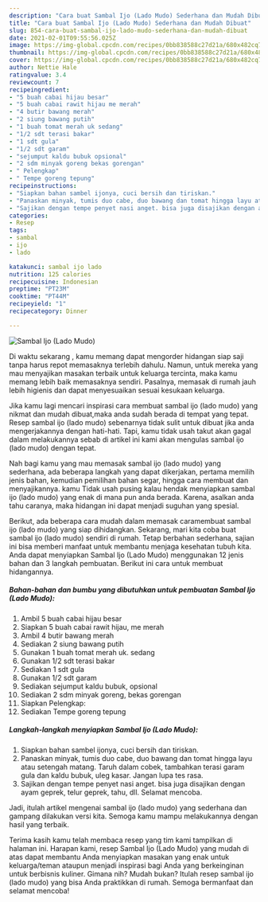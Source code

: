 ```yaml
---
description: "Cara buat Sambal Ijo (Lado Mudo) Sederhana dan Mudah Dibuat"
title: "Cara buat Sambal Ijo (Lado Mudo) Sederhana dan Mudah Dibuat"
slug: 854-cara-buat-sambal-ijo-lado-mudo-sederhana-dan-mudah-dibuat
date: 2021-02-01T09:55:56.025Z
image: https://img-global.cpcdn.com/recipes/0bb838588c27d21a/680x482cq70/sambal-ijo-lado-mudo-foto-resep-utama.jpg
thumbnail: https://img-global.cpcdn.com/recipes/0bb838588c27d21a/680x482cq70/sambal-ijo-lado-mudo-foto-resep-utama.jpg
cover: https://img-global.cpcdn.com/recipes/0bb838588c27d21a/680x482cq70/sambal-ijo-lado-mudo-foto-resep-utama.jpg
author: Nettie Hale
ratingvalue: 3.4
reviewcount: 7
recipeingredient:
- "5 buah cabai hijau besar"
- "5 buah cabai rawit hijau me merah"
- "4 butir bawang merah"
- "2 siung bawang putih"
- "1 buah tomat merah uk sedang"
- "1/2 sdt terasi bakar"
- "1 sdt gula"
- "1/2 sdt garam"
- "sejumput kaldu bubuk opsional"
- "2 sdm minyak goreng bekas gorengan"
- " Pelengkap"
- " Tempe goreng tepung"
recipeinstructions:
- "Siapkan bahan sambel ijonya, cuci bersih dan tiriskan."
- "Panaskan minyak, tumis duo cabe, duo bawang dan tomat hingga layu atau setengah matang. Taruh dalam cobek, tambahkan terasi garam gula dan kaldu bubuk, uleg kasar. Jangan lupa tes rasa."
- "Sajikan dengan tempe penyet nasi anget. bisa juga disajikan dengan ayam geprek, telur geprek, tahu, dll. Selamat mencoba."
categories:
- Resep
tags:
- sambal
- ijo
- lado

katakunci: sambal ijo lado 
nutrition: 125 calories
recipecuisine: Indonesian
preptime: "PT23M"
cooktime: "PT44M"
recipeyield: "1"
recipecategory: Dinner

---
```



![Sambal Ijo (Lado Mudo)](https://img-global.cpcdn.com/recipes/0bb838588c27d21a/680x482cq70/sambal-ijo-lado-mudo-foto-resep-utama.jpg)

Di waktu  sekarang , kamu memang dapat mengorder hidangan siap saji tanpa harus repot memasaknya terlebih dahulu. Namun, untuk mereka yang mau menyajikan masakan terbaik untuk keluarga tercinta, maka kamu memang lebih baik memasaknya sendiri. Pasalnya, memasak di rumah jauh lebih higienis dan dapat menyesuaikan sesuai kesukaan keluarga.

Jika kamu lagi mencari inspirasi cara membuat sambal ijo (lado mudo) yang nikmat dan mudah dibuat,maka anda sudah berada di tempat yang tepat. Resep sambal ijo (lado mudo)  sebenarnya tidak sulit untuk dibuat jika anda mengerjakannya dengan hati-hati. Tapi, kamu tidak usah takut akan gagal dalam melakukannya 
sebab di artikel ini kami akan mengulas sambal ijo (lado mudo) dengan tepat.  



Nah bagi kamu yang mau memasak sambal ijo (lado mudo) yang sederhana, ada beberapa langkah yang dapat dikerjakan, pertama memilih jenis bahan, kemudian pemilihan bahan segar, hingga cara membuat dan menyajikannya. kamu Tidak usah pusing kalau hendak menyiapkan sambal ijo (lado mudo) yang enak di mana pun anda berada. Karena, asalkan anda  tahu caranya, maka hidangan ini dapat menjadi suguhan yang spesial.

Berikut, ada beberapa cara mudah dalam memasak caramembuat sambal ijo (lado mudo) yang siap dihidangkan. Sekarang, mari kita coba buat sambal ijo (lado mudo) sendiri di rumah. Tetap berbahan sederhana, sajian ini bisa memberi manfaat untuk membantu menjaga kesehatan tubuh kita. Anda dapat menyiapkan Sambal Ijo (Lado Mudo) menggunakan 12 jenis bahan dan 3 langkah pembuatan. Berikut ini cara untuk membuat hidangannya.

<!--inarticleads1-->

##### Bahan-bahan dan bumbu yang dibutuhkan untuk pembuatan Sambal Ijo (Lado Mudo):

1. Ambil 5 buah cabai hijau besar
1. Siapkan 5 buah cabai rawit hijau, me merah
1. Ambil 4 butir bawang merah
1. Sediakan 2 siung bawang putih
1. Gunakan 1 buah tomat merah uk. sedang
1. Gunakan 1/2 sdt terasi bakar
1. Sediakan 1 sdt gula
1. Gunakan 1/2 sdt garam
1. Sediakan sejumput kaldu bubuk, opsional
1. Sediakan 2 sdm minyak goreng, bekas gorengan
1. Siapkan  Pelengkap:
1. Sediakan  Tempe goreng tepung




<!--inarticleads2-->

##### Langkah-langkah menyiapkan Sambal Ijo (Lado Mudo):

1. Siapkan bahan sambel ijonya, cuci bersih dan tiriskan.
1. Panaskan minyak, tumis duo cabe, duo bawang dan tomat hingga layu atau setengah matang. Taruh dalam cobek, tambahkan terasi garam gula dan kaldu bubuk, uleg kasar. Jangan lupa tes rasa.
1. Sajikan dengan tempe penyet nasi anget. bisa juga disajikan dengan ayam geprek, telur geprek, tahu, dll. Selamat mencoba.




Jadi, itulah artikel mengenai  sambal ijo (lado mudo)  yang sederhana dan gampang dilakukan versi kita. Semoga kamu mampu melakukannya dengan hasil yang terbaik. 

Terima kasih kamu telah membaca resep yang tim kami tampilkan di halaman ini. Harapan kami, resep  Sambal Ijo (Lado Mudo) yang mudah di atas dapat membantu Anda menyiapkan masakan yang enak untuk keluarga/teman ataupun menjadi inspirasi bagi Anda yang berkeinginan untuk berbisnis kuliner. Gimana nih? Mudah bukan? Itulah resep sambal ijo (lado mudo) yang bisa Anda praktikkan di rumah. Semoga bermanfaat dan selamat mencoba!

